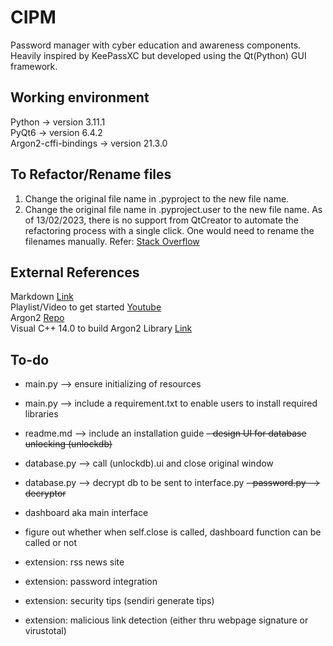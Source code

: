 # CIPM
Password manager with cyber education and awareness components. Heavily inspired by KeePassXC but developed using the Qt(Python) GUI framework.


## Working environment
Python -> version 3.11.1 
<br>PyQt6 -> version 6.4.2
<br>Argon2-cffi-bindings -> version 21.3.0


## To Refactor/Rename files
1. Change the original file name in <projectname>.pyproject to the new file name.
2. Change the original file name in <projectname>.pyproject.user to the new file name.
As of 13/02/2023, there is no support from QtCreator to automate the refactoring process with a single click. One would need to rename the filenames manually. Refer:
[Stack Overflow](https://stackoverflow.com/questions/5528134/how-can-files-and-classes-be-renamed-in-qt-creator)


## External References
Markdown [Link](https://www.markdownguide.org/cheat-sheet/)
<br>Playlist/Video to get started [Youtube](https://www.youtube.com/playlist?list=PL3JVwFmb_BnSOj_OtnKlsc2c7Jcs6boyB)
<br>Argon2 [Repo](https://github.com/p-h-c/phc-winner-argon2#bindings)
<br> Visual C++ 14.0 to build Argon2 Library [Link](https://answers.microsoft.com/en-us/windows/forum/all/microsoft-visual-c-140/6f0726e2-6c32-4719-9fe5-aa68b5ad8e6d)

## To-do
- main.py --> ensure initializing of resources 
- main.py --> include a requirement.txt to enable users to install required libraries
- readme.md --> include an installation guide
~~- design UI for database unlocking (unlockdb)~~
- database.py --> call (unlockdb).ui and close original window
- database.py --> decrypt db to be sent to interface.py 
~~- password.py --> decryptor~~
- dashboard aka main interface
- figure out whether when self.close is called, dashboard function can be called or not

- extension: rss news site
- extension: password integration
- extension: security tips (sendiri generate tips)
- extension: malicious link detection (either thru webpage signature or virustotal)